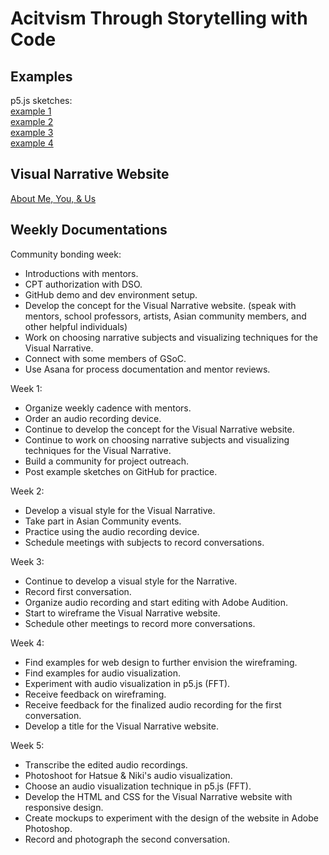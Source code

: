 # Acitvism Through Storytelling with Code
## Examples
p5.js sketches: <br>
<a href ="https://niki-ito.github.io/Activism-Through-Storytelling-with-Code/example-sketches/example-1.html" target = "_blank"> example 1 </a><br>
<a href ="https://niki-ito.github.io/Activism-Through-Storytelling-with-Code/example-sketches/example-2.html" target = "_blank"> example 2 </a><br>
<a href ="https://niki-ito.github.io/Activism-Through-Storytelling-with-Code/example-sketches/example-3.html" target = "_blank"> example 3 </a><br>
<a href ="https://niki-ito.github.io/Activism-Through-Storytelling-with-Code/example-sketches/example-4.html" target = "_blank"> example 4 </a><br>

## Visual Narrative Website
<a href = "https://niki-ito.github.io/Activism-Through-Storytelling-with-Code/" target = "_blank">About Me, You, & Us</a>

## Weekly Documentations
Community bonding week: 
- Introductions with mentors.
- CPT authorization with DSO.
- GitHub demo and dev environment setup.
- Develop the concept for the Visual Narrative website. (speak with mentors, school professors, artists, Asian community members, and other helpful individuals)
- Work on choosing narrative subjects and visualizing techniques for the Visual Narrative.
- Connect with some members of GSoC.
- Use Asana for process documentation and mentor reviews.

Week 1:
- Organize weekly cadence with mentors.
- Order an audio recording device.
- Continue to develop the concept for the Visual Narrative website. 
- Continue to work on choosing narrative subjects and visualizing techniques for the Visual Narrative.
- Build a community for project outreach.
- Post example sketches on GitHub for practice.

Week 2:
- Develop a visual style for the Visual Narrative.
- Take part in Asian Community events.
- Practice using the audio recording device.
- Schedule meetings with subjects to record conversations.

Week 3:
- Continue to develop a visual style for the Narrative.
- Record first conversation.
- Organize audio recording and start editing with Adobe Audition.
- Start to wireframe the Visual Narrative website.
- Schedule other meetings to record more conversations. 

Week 4:
- Find examples for web design to further envision the wireframing. 
- Find examples for audio visualization. 
- Experiment with audio visualization in p5.js (FFT).
- Receive feedback on wireframing.
- Receive feedback for the finalized audio recording for the first conversation.
- Develop a title for the Visual Narrative website.

Week 5:
- Transcribe the edited audio recordings.
- Photoshoot for Hatsue & Niki's audio visualization. 
- Choose an audio visualization technique in p5.js (FFT).
- Develop the HTML and CSS for the Visual Narrative website with responsive design.
- Create mockups to experiment with the design of the website in Adobe Photoshop.
- Record and photograph the second conversation.